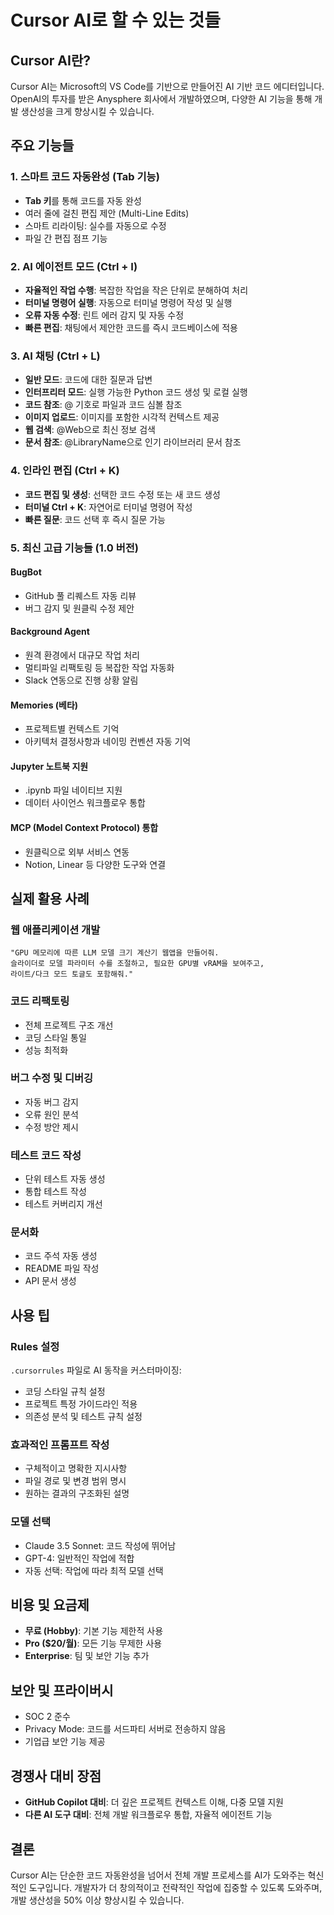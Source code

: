 # Cursor AI로 할 수 있는 것들

## Cursor AI란?
Cursor AI는 Microsoft의 VS Code를 기반으로 만들어진 AI 기반 코드 에디터입니다. OpenAI의 투자를 받은 Anysphere 회사에서 개발하였으며, 다양한 AI 기능을 통해 개발 생산성을 크게 향상시킬 수 있습니다.

## 주요 기능들

### 1. 스마트 코드 자동완성 (Tab 기능)
- **Tab 키**를 통해 코드를 자동 완성
- 여러 줄에 걸친 편집 제안 (Multi-Line Edits)
- 스마트 리라이팅: 실수를 자동으로 수정
- 파일 간 편집 점프 기능

### 2. AI 에이전트 모드 (Ctrl + I)
- **자율적인 작업 수행**: 복잡한 작업을 작은 단위로 분해하여 처리
- **터미널 명령어 실행**: 자동으로 터미널 명령어 작성 및 실행
- **오류 자동 수정**: 린트 에러 감지 및 자동 수정
- **빠른 편집**: 채팅에서 제안한 코드를 즉시 코드베이스에 적용

### 3. AI 채팅 (Ctrl + L)
- **일반 모드**: 코드에 대한 질문과 답변
- **인터프리터 모드**: 실행 가능한 Python 코드 생성 및 로컬 실행
- **코드 참조**: @ 기호로 파일과 코드 심볼 참조
- **이미지 업로드**: 이미지를 포함한 시각적 컨텍스트 제공
- **웹 검색**: @Web으로 최신 정보 검색
- **문서 참조**: @LibraryName으로 인기 라이브러리 문서 참조

### 4. 인라인 편집 (Ctrl + K)
- **코드 편집 및 생성**: 선택한 코드 수정 또는 새 코드 생성
- **터미널 Ctrl + K**: 자연어로 터미널 명령어 작성
- **빠른 질문**: 코드 선택 후 즉시 질문 가능

### 5. 최신 고급 기능들 (1.0 버전)

#### BugBot
- GitHub 풀 리퀘스트 자동 리뷰
- 버그 감지 및 원클릭 수정 제안

#### Background Agent
- 원격 환경에서 대규모 작업 처리
- 멀티파일 리팩토링 등 복잡한 작업 자동화
- Slack 연동으로 진행 상황 알림

#### Memories (베타)
- 프로젝트별 컨텍스트 기억
- 아키텍처 결정사항과 네이밍 컨벤션 자동 기억

#### Jupyter 노트북 지원
- .ipynb 파일 네이티브 지원
- 데이터 사이언스 워크플로우 통합

#### MCP (Model Context Protocol) 통합
- 원클릭으로 외부 서비스 연동
- Notion, Linear 등 다양한 도구와 연결

## 실제 활용 사례

### 웹 애플리케이션 개발
```
"GPU 메모리에 따른 LLM 모델 크기 계산기 웹앱을 만들어줘. 
슬라이더로 모델 파라미터 수를 조절하고, 필요한 GPU별 vRAM을 보여주고, 
라이트/다크 모드 토글도 포함해줘."
```

### 코드 리팩토링
- 전체 프로젝트 구조 개선
- 코딩 스타일 통일
- 성능 최적화

### 버그 수정 및 디버깅
- 자동 버그 감지
- 오류 원인 분석
- 수정 방안 제시

### 테스트 코드 작성
- 단위 테스트 자동 생성
- 통합 테스트 작성
- 테스트 커버리지 개선

### 문서화
- 코드 주석 자동 생성
- README 파일 작성
- API 문서 생성

## 사용 팁

### Rules 설정
`.cursorrules` 파일로 AI 동작을 커스터마이징:
- 코딩 스타일 규칙 설정
- 프로젝트 특정 가이드라인 적용
- 의존성 분석 및 테스트 규칙 설정

### 효과적인 프롬프트 작성
- 구체적이고 명확한 지시사항
- 파일 경로 및 변경 범위 명시
- 원하는 결과의 구조화된 설명

### 모델 선택
- Claude 3.5 Sonnet: 코드 작성에 뛰어남
- GPT-4: 일반적인 작업에 적합
- 자동 선택: 작업에 따라 최적 모델 선택

## 비용 및 요금제
- **무료 (Hobby)**: 기본 기능 제한적 사용
- **Pro ($20/월)**: 모든 기능 무제한 사용
- **Enterprise**: 팀 및 보안 기능 추가

## 보안 및 프라이버시
- SOC 2 준수
- Privacy Mode: 코드를 서드파티 서버로 전송하지 않음
- 기업급 보안 기능 제공

## 경쟁사 대비 장점
- **GitHub Copilot 대비**: 더 깊은 프로젝트 컨텍스트 이해, 다중 모델 지원
- **다른 AI 도구 대비**: 전체 개발 워크플로우 통합, 자율적 에이전트 기능

## 결론
Cursor AI는 단순한 코드 자동완성을 넘어서 전체 개발 프로세스를 AI가 도와주는 혁신적인 도구입니다. 개발자가 더 창의적이고 전략적인 작업에 집중할 수 있도록 도와주며, 개발 생산성을 50% 이상 향상시킬 수 있습니다.